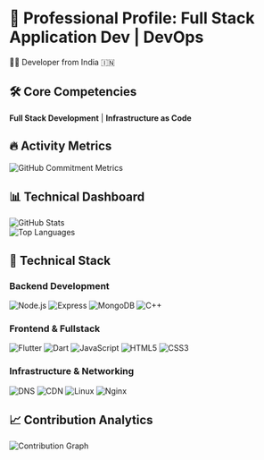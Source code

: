 # 💼 Professional Profile: Full Stack Application Dev | DevOps  
👨‍💻 Developer from India 🇮🇳

## 🛠️ Core Competencies  
**Full Stack Development** | **Infrastructure as Code**

## 🔥 Activity Metrics  
![GitHub Commitment Metrics](https://github-readme-streak-stats.herokuapp.com/?user=nitishv-712&theme=dark&hide_border=true&background=0D1117&stroke=2D7FF9&ring=2D7FF9&fire=F86624&currStreakLabel=2D7FF9)

## 📊 Technical Dashboard  
![GitHub Stats](https://github-readme-stats.vercel.app/api?username=nitishv-712&show_icons=true&theme=dark&hide_border=true&bg_color=0D1117&title_color=2D7FF9&icon_color=F86624&text_color=FFFFFF&include_all_commits=true&count_private=true&custom_title=Development+Metrics)  
![Top Languages](https://github-readme-stats.vercel.app/api/top-langs/?username=nitishv-712&layout=compact&theme=dark&hide_border=true&bg_color=0D1117&title_color=2D7FF9&text_color=FFFFFF&langs_count=8&exclude_repo=dotfiles)

## 🚀 Technical Stack  

### **Backend Development**  
![Node.js](https://img.shields.io/badge/Node.js-339933?style=flat-square&logo=nodedotjs&logoColor=white)
![Express](https://img.shields.io/badge/Express-000000?style=flat-square&logo=express&logoColor=white)
![MongoDB](https://img.shields.io/badge/MongoDB-47A248?style=flat-square&logo=mongodb&logoColor=white)
![C++](https://img.shields.io/badge/C++-00599C?style=flat-square&logo=c%2B%2B&logoColor=white)

### **Frontend & Fullstack**  
![Flutter](https://img.shields.io/badge/Flutter-02569B?style=flat-square&logo=flutter&logoColor=white)
![Dart](https://img.shields.io/badge/Dart-0175C2?style=flat-square&logo=dart&logoColor=white)
![JavaScript](https://img.shields.io/badge/JavaScript-F7DF1E?style=flat-square&logo=javascript&logoColor=black)
![HTML5](https://img.shields.io/badge/HTML5-E34F26?style=flat-square&logo=html5&logoColor=white)
![CSS3](https://img.shields.io/badge/CSS3-1572B6?style=flat-square&logo=css3&logoColor=white)

### **Infrastructure & Networking**  
![DNS](https://img.shields.io/badge/DNS_Management-1A73E8?style=flat-square&logo=google-domains&logoColor=white)
![CDN](https://img.shields.io/badge/CDN-FF6D00?style=flat-square&logo=cloudflare&logoColor=white)
![Linux](https://img.shields.io/badge/Linux-FCC624?style=flat-square&logo=linux&logoColor=black)
![Nginx](https://img.shields.io/badge/NGINX-009639?style=flat-square&logo=nginx&logoColor=white)

## 📈 Contribution Analytics  
![Contribution Graph](https://github-readme-activity-graph.vercel.app/graph?username=nitishv-712&theme=github-dark&hide_border=true&area=true&custom_title=Development+Activity)
